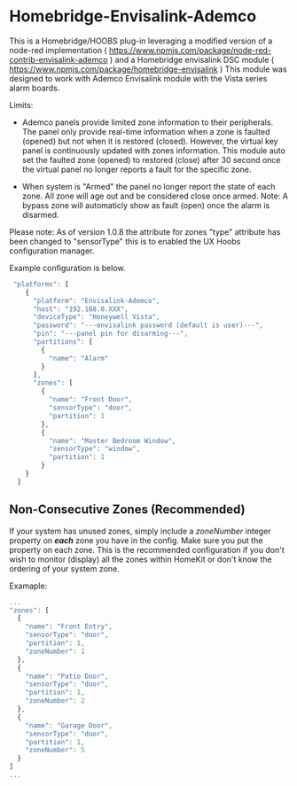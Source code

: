 # Homebridge-Envisalink-Ademco

This is a Homebridge/HOOBS plug-in leveraging a modified version of a node-red implementation ( https://www.npmjs.com/package/node-red-contrib-envisalink-ademco ) and a Homebridge envisalink DSC module ( https://www.npmjs.com/package/homebridge-envisalink )
This module was designed to work with Ademco Envisalink module with the Vista series alarm boards.


Limits:
  * Ademco panels provide limited zone information to their peripherals. The panel only provide real-time information when a zone is faulted (opened) but not when it is restored (closed). However, the virtual key panel is continuously updated with zones information. This module auto set the faulted zone (opened) to restored (close) after 30 second once the virtual panel no longer reports a fault for the specific zone.

  * When system is "Armed" the panel no longer report the state of each zone. All zone will age out and be considered close once armed. Note: A bypass zone will automaticly show as fault (open) once the alarm is disarmed.

Please note: As of version 1.0.8 the attribute for zones "type" attribute has been changed to "sensorType" this is to enabled the UX Hoobs configuration manager.

Example configuration is below. 


```javascript
 "platforms": [
    {
      "platform": "Envisalink-Ademco",
      "host": "192.168.0.XXX",
      "deviceType": "Honeywell Vista",
      "password": "---envisalink password (default is user)---",
      "pin": "---panel pin for disarming---",
      "partitions": [
        {
          "name": "Alarm"
        }
      ],
      "zones": [
        {
          "name": "Front Door",
          "sensorType": "door",
          "partition": 1
        },
        {
          "name": "Master Bedroom Window",
          "sensorType": "window",
          "partition": 1
        }
    }
  ]
```

## Non-Consecutive Zones (Recommended)
If your system has unused zones, simply include a *zoneNumber* integer property on ***each*** zone you have in the config. Make sure you put the property on each zone. This is the recommended configuration if you don't wish to monitor (display) all the zones within HomeKit or don't know the ordering of your system zone.

Examaple:
```javascript
...
"zones": [
  {
    "name": "Front Entry",
    "sensorType": "door",
    "partition": 1,
    "zoneNumber": 1
  },
  {
    "name": "Patio Door",
    "sensorType": "door",
    "partition": 1,
    "zoneNumber": 2
  },
  {
    "name": "Garage Door",
    "sensorType": "door",
    "partition": 1,
    "zoneNumber": 5
  }
]
...
